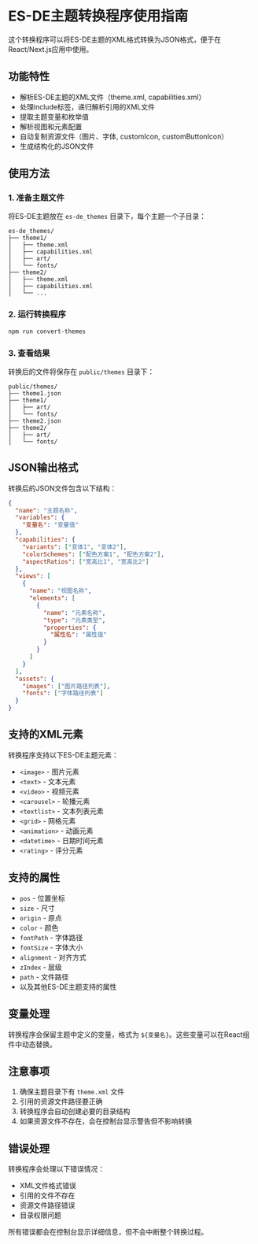 # ES-DE主题转换程序使用指南

这个转换程序可以将ES-DE主题的XML格式转换为JSON格式，便于在React/Next.js应用中使用。

## 功能特性

- 解析ES-DE主题的XML文件（theme.xml, capabilities.xml）
- 处理include标签，递归解析引用的XML文件
- 提取主题变量和枚举值
- 解析视图和元素配置
- 自动复制资源文件（图片、字体, customIcon, customButtonIcon）
- 生成结构化的JSON文件

## 使用方法

### 1. 准备主题文件

将ES-DE主题放在 `es-de_themes` 目录下，每个主题一个子目录：

```
es-de_themes/
├── theme1/
│   ├── theme.xml
│   ├── capabilities.xml
│   ├── art/
│   └── fonts/
├── theme2/
│   ├── theme.xml
│   ├── capabilities.xml
│   └── ...
```

### 2. 运行转换程序

```bash
npm run convert-themes
```

### 3. 查看结果

转换后的文件将保存在 `public/themes` 目录下：

```
public/themes/
├── theme1.json
├── theme1/
│   ├── art/
│   └── fonts/
├── theme2.json
├── theme2/
│   ├── art/
│   └── fonts/
```

## JSON输出格式

转换后的JSON文件包含以下结构：

```json
{
  "name": "主题名称",
  "variables": {
    "变量名": "变量值"
  },
  "capabilities": {
    "variants": ["变体1", "变体2"],
    "colorSchemes": ["配色方案1", "配色方案2"],
    "aspectRatios": ["宽高比1", "宽高比2"]
  },
  "views": [
    {
      "name": "视图名称",
      "elements": [
        {
          "name": "元素名称",
          "type": "元素类型",
          "properties": {
            "属性名": "属性值"
          }
        }
      ]
    }
  ],
  "assets": {
    "images": ["图片路径列表"],
    "fonts": ["字体路径列表"]
  }
}
```

## 支持的XML元素

转换程序支持以下ES-DE主题元素：

- `<image>` - 图片元素
- `<text>` - 文本元素
- `<video>` - 视频元素
- `<carousel>` - 轮播元素
- `<textlist>` - 文本列表元素
- `<grid>` - 网格元素
- `<animation>` - 动画元素
- `<datetime>` - 日期时间元素
- `<rating>` - 评分元素

## 支持的属性

- `pos` - 位置坐标
- `size` - 尺寸
- `origin` - 原点
- `color` - 颜色
- `fontPath` - 字体路径
- `fontSize` - 字体大小
- `alignment` - 对齐方式
- `zIndex` - 层级
- `path` - 文件路径
- 以及其他ES-DE主题支持的属性

## 变量处理

转换程序会保留主题中定义的变量，格式为 `${变量名}`。这些变量可以在React组件中动态替换。

## 注意事项

1. 确保主题目录下有 `theme.xml` 文件
2. 引用的资源文件路径要正确
3. 转换程序会自动创建必要的目录结构
4. 如果资源文件不存在，会在控制台显示警告但不影响转换

## 错误处理

转换程序会处理以下错误情况：

- XML文件格式错误
- 引用的文件不存在
- 资源文件路径错误
- 目录权限问题

所有错误都会在控制台显示详细信息，但不会中断整个转换过程。

